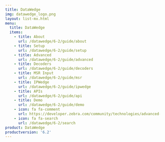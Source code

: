 ```yaml
---
title: DataWedge
img: datawedge_logo.png
layout: list-mx.html
menu:
  title: DataWedge
  items:
    - title: About
      url: /datawedge/6-2/guide/about
    - title: Setup
      url: /datawedge/6-2/guide/setup
    - title: Advanced
      url: /datawedge/6-2/guide/advanced
    - title: Decoders
      url: /datawedge/6-2/guide/decoders
    - title: MSR Input
      url: /datawedge/6-2/guide/msr
    - title: IPWedge
      url: /datawedge/6-2/guide/ipwedge
    - title: APIs
      url: /datawedge/6-2/guide/api
    - title: Demo
      url: /datawedge/6-2/guide/demo
    - icon: fa fa-comment
      url: https://developer.zebra.com/community/technologies/advanced-data-capture
    - icon: fa fa-search
      url: /datawedge/6-2/search
product: DataWedge
productversion: '6.2'
---
```

